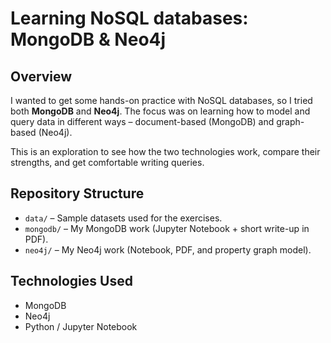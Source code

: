 # Learning NoSQL databases: MongoDB & Neo4j

## Overview
I wanted to get some hands-on practice with NoSQL databases, so I tried both **MongoDB** and **Neo4j**. The focus was on learning how to model and query data in different ways – document-based (MongoDB) and graph-based (Neo4j).

This is an exploration to see how the two technologies work, compare their strengths, and get comfortable writing queries.

## Repository Structure
- `data/` – Sample datasets used for the exercises.  
- `mongodb/` – My MongoDB work (Jupyter Notebook + short write-up in PDF).  
- `neo4j/` – My Neo4j work (Notebook, PDF, and property graph model).  

## Technologies Used
- MongoDB  
- Neo4j  
- Python / Jupyter Notebook  
